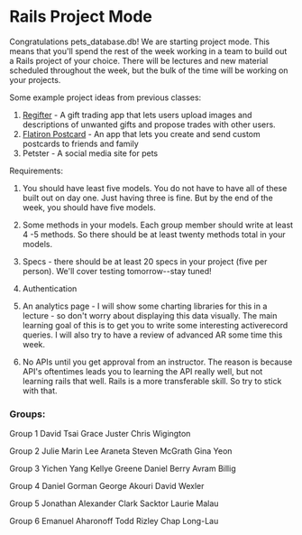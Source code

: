 # Rails Project Mode

Congratulations pets_database.db! We are starting project mode. This means that you'll spend the rest of the week working in a team to build out a Rails project of your choice. There will be lectures and new material scheduled throughout the week, but the bulk of the time will be working on your projects.


Some example project ideas from previous classes:

1. [Regifter](http://regifter.herokuapp.com/) - A gift trading app that lets users upload images and descriptions of unwanted gifts and propose trades with other users.
2. [Flatiron Postcard](http://www.flatironpostcard.com/) - An app that lets you create and send custom postcards to friends and family
3. Petster - A social media site for pets


Requirements:

1. You should have least five models. You do not have to have all of these built out on day one. Just having three is fine.  But by the end of the week, you should have five models.

2. Some methods in your models. Each group member should write at least 4 -5 methods. So there should be at least twenty methods total in your models.

3. Specs - there should be at least 20 specs in your project (five per person). We'll cover testing tomorrow--stay tuned!

4. Authentication

5. An analytics page - I will show some charting libraries for this in a lecture - so don't worry about displaying this data visually.  The main learning goal of this is to get you to write some interesting activerecord queries.  I will also try to have a review of advanced AR some time this week.

6. No APIs until you get approval from an instructor.  The reason is because API's oftentimes leads you to learning the API really well, but not learning rails that well.  Rails is a more transferable skill.  So try to stick with that. 



### Groups:

Group 1
David Tsai
Grace Juster
Chris Wigington


Group 2
Julie Marin
Lee Araneta
Steven McGrath
Gina Yeon


Group 3
Yichen Yang
Kellye Greene
Daniel Berry
Avram Billig


Group 4
Daniel Gorman
George Akouri
David Wexler


Group 5
Jonathan Alexander
Clark Sacktor
Laurie Malau 


Group 6
Emanuel Aharonoff
Todd Rizley
Chap Long-Lau
